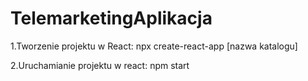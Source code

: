 # TelemarketingAplikacja

1.Tworzenie projektu w React: npx create-react-app [nazwa katalogu]

2.Uruchamianie projektu w react: npm start
